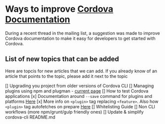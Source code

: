 # Ways to improve [Cordova Documentation](http://cordova.apache.org/docs/en/edge/index.html)

During a recent thread in the mailing list, a suggestion was made to improve Cordova documentation to make it easy for developers to get started with Cordova.

## List of new topics that can be added

Here are topcis for new articles that we can add. If you already know of an article that points to the topic, please add it next to the topic

[] Upgrading you project from older versions of Cordova CLI
[] Managing plugins using npm and plugman - [current page](http://cordova.apache.org/docs/en/edge/plugin_ref_plugman.md.html#Using%20Plugman%20to%20Manage%20Plugins)
[] How to test Cordova applications
[x] Documentation around `--save` command for plugins and platforms
[Here](http://cordova.apache.org/docs/en/5.1.1/platform_plugin_versioning_ref_index.md.html#Platforms%20and%20Plugins%20Version%20Management)
[x] More info on `<plugin>` tag replacing `<feature>`. Also how `<plugin>` tag autofetches on prepare
[Here](http://cordova.apache.org/docs/en/5.1.1/platform_plugin_versioning_ref_index.md.html#Platforms%20and%20Plugins%20Version%20Management)
[] Whitelisting Guide
[] Non CLI workflows (more npm/grunt/gulp friendly ones)
[] Update & simplify cordova-cli README.md
